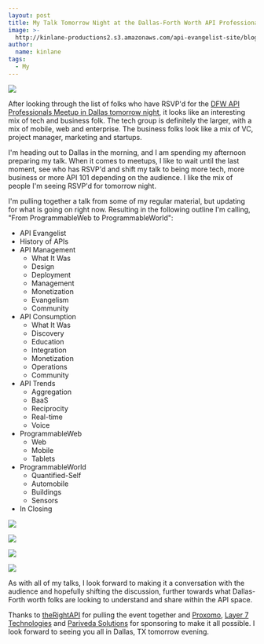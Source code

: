 ```yaml
---
layout: post
title: My Talk Tomorrow Night at the Dallas-Forth Worth API Professionals Meetup
image: >-
  http://kinlane-productions2.s3.amazonaws.com/api-evangelist-site/blog/dfw-api-meetup-group.jpeg
author:
  name: kinlane
tags:
  - My
---
```

[![](https://s3.amazonaws.com/kinlane-productions2/events/dfw-api-meetup-group/dfw-api-meetup-group.jpeg)](http://www.meetup.com/DFW-API-Professionals/events/115600132/ "DFW API Professional Meetup Group")

After looking through the list of folks who have RSVP'd for the [DFW API Professionals Meetup in Dallas tomorrow night](http://www.meetup.com/DFW-API-Professionals/events/115600132/), it looks like an interesting mix of tech and business folk. The tech group is definitely the larger, with a mix of mobile, web and enterprise. The business folks look like a mix of VC, project manager, marketing and startups.

I'm heading out to Dallas in the morning, and I am spending my afternoon preparing my talk. When it comes to meetups, I like to wait until the last moment, see who has RSVP'd and shift my talk to being more tech, more business or more API 101 depending on the audience. I like the mix of people I'm seeing RSVP'd for tomorrow night.

I'm pulling together a talk from some of my regular material, but updating for what is going on right now. Resulting in the following outline I'm calling, "From ProgrammableWeb to ProgrammableWorld":

*   API Evangelist
*   History of APIs
*   API Management
    *   What It Was
    *   Design
    *   Deployment
    *   Management
    *   Monetization
    *   Evangelism
    *   Community
*   API Consumption
    *   What It Was
    *   Discovery
    *   Education
    *   Integration
    *   Monetization
    *   Operations
    *   Community
*   API Trends
    *   Aggregation
    *   BaaS
    *   Reciprocity
    *   Real-time
    *   Voice
*   ProgrammableWeb
    *   Web
    *   Mobile
    *   Tablets
*   ProgrammableWorld
    *   Quantified-Self
    *   Automobile
    *   Buildings
    *   Sensors
*   In Closing

[![](http://kinlane-productions2.s3.amazonaws.com/api-evangelist-site/company/therightapi-logo-2.png)](http://www.therightapi.com/ "TheRightAPI")

[![](http://kinlane-productions2.s3.amazonaws.com/api-evangelist-site/serviceproviders/Proxomo-Logo.png)](http://www.proxomo.com/ "Proxomo")

[![](https://s3.amazonaws.com/kinlane-productions2/api-service-providers/layer7-logo.png)](http://www.layer7tech.com/ "Layer 7 Technologies")

[![](https://s3.amazonaws.com/kinlane-productions2/pariveda-solutions-logo.png)](http://www.parivedasolutions.com/ "Pariveda Solutions")

As with all of my talks, I look forward to making it a conversation with the audience and hopefully shifting the discussion, further towards what Dallas-Forth worth folks are looking to understand and share within the API space.

Thanks to [theRightAPI](http://www.therightapi.com/) for pulling the event together and [Proxomo](http://www.proxomo.com/ "BAaS"), [Layer 7 Technologies](http://www.layer7tech.com/ "API Management") and [Pariveda Solutions](http://www.parivedasolutions.com/ "Tech Efficiency and Innovation") for sponsoring to make it all possible. I look forward to seeing you all in Dallas, TX tomorrow evening.